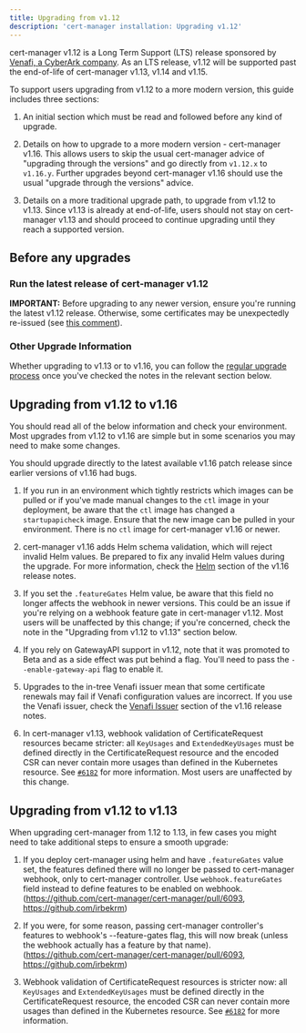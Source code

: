 ```yaml
---
title: Upgrading from v1.12
description: 'cert-manager installation: Upgrading v1.12'
---
```


cert-manager v1.12 is a Long Term Support (LTS) release sponsored by [Venafi, a CyberArk company](https://venafi.com/). As an LTS release, v1.12 will be supported past the end-of-life
of cert-manager v1.13, v1.14 and v1.15.

To support users upgrading from v1.12 to a more modern version, this guide includes three sections:

1. An initial section which must be read and followed before any kind of upgrade.

1. Details on how to upgrade to a more modern version - cert-manager v1.16. This allows users to skip the usual cert-manager advice of "upgrading through the versions" and go directly from `v1.12.x` to `v1.16.y`. Further upgrades beyond cert-manager v1.16 should use the usual "upgrade through the versions" advice.

2. Details on a more traditional upgrade path, to upgrade from v1.12 to v1.13. Since v1.13 is already at end-of-life, users should not stay on cert-manager v1.13 and should proceed to continue upgrading until they reach a supported version.

## Before any upgrades

### Run the latest release of cert-manager v1.12

**IMPORTANT:** Before upgrading to any newer version, ensure you're running the latest v1.12 release. Otherwise, some certificates may be unexpectedly re-issued (see [this comment](https://github.com/cert-manager/cert-manager/issues/6494#issuecomment-1816112309)).

### Other Upgrade Information

Whether upgrading to v1.13 or to v1.16, you can follow the [regular upgrade process](../../installation/upgrade.md) once you've checked the notes in the relevant section below.

## Upgrading from v1.12 to v1.16

You should read all of the below information and check your environment. Most upgrades from v1.12 to v1.16 are simple but in some scenarios you may need to make some changes.

You should upgrade directly to the latest available v1.16 patch release since earlier versions of v1.16 had bugs.

1. If you run in an environment which tightly restricts which images can be pulled or if you've made manual changes to the `ctl` image in your deployment, be aware that the `ctl` image has changed a `startupapicheck` image. Ensure that the new image can be pulled in your environment. There is no `ctl` image for cert-manager v1.16 or newer.

2. cert-manager v1.16 adds Helm schema validation, which will reject invalid Helm values. Be prepared to fix any invalid Helm values during the upgrade. For more information, check the [Helm](../release-notes/release-notes-1.16.md#helm) section of the v1.16 release notes.

3. If you set the `.featureGates` Helm value, be aware that this field no longer affects the webhook in newer versions. This could be an issue if you're relying on a webhook feature gate in cert-manager v1.12. Most users will be unaffected by this change; if you're concerned, check the note in the "Upgrading from v1.12 to v1.13" section below.

4. If you rely on GatewayAPI support in v1.12, note that it was promoted to Beta and as a side effect was put behind a flag. You'll need to pass the `--enable-gateway-api` flag to enable it.

5. Upgrades to the in-tree Venafi issuer mean that some certificate renewals may fail if Venafi configuration values are incorrect. If you use the Venafi issuer, check the [Venafi Issuer](../release-notes/release-notes-1.16.md#venafi-issuer) section of the v1.16 release notes.

6. In cert-manager v1.13, webhook validation of CertificateRequest resources became stricter: all `KeyUsages` and `ExtendedKeyUsages` must be defined directly in the CertificateRequest resource and the encoded CSR can never contain more usages than defined in the Kubernetes resource. See [`#6182`](https://github.com/cert-manager/cert-manager/pull/6182) for more information. Most users are unaffected by this change.

## Upgrading from v1.12 to v1.13

When upgrading cert-manager from 1.12 to 1.13, in few cases you might need to take additional steps to ensure a smooth upgrade:

1. If you deploy cert-manager using helm and have `.featureGates` value set, the features defined
there will no longer be passed to cert-manager webhook, only to cert-manager controller. Use `webhook.featureGates` field
instead to define features to be enabled on webhook. (https://github.com/cert-manager/cert-manager/pull/6093, https://github.com/irbekrm)

2. If you were, for some reason, passing cert-manager controller's features to webhook's --feature-gates flag,
this will now break (unless the webhook actually has a feature by that name). (https://github.com/cert-manager/cert-manager/pull/6093, https://github.com/irbekrm)

3. Webhook validation of CertificateRequest resources is stricter now: all `KeyUsages` and `ExtendedKeyUsages` must be defined directly in the CertificateRequest resource, the encoded CSR can never contain more usages than defined in the Kubernetes resource. See [`#6182`](https://github.com/cert-manager/cert-manager/pull/6182) for more information.
